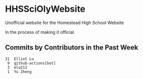 # HHSSciOlyWebsite
Unofficial website for the Homestead High School Website

In the process of making it official.


## Commits by Contributors in the Past Week
<!-- COMMIT_SECTION_START -->
    31	Elliot Lu
     9	github-actions[bot]
     3	elu211
     1	Yu Zheng
<!-- COMMIT_SECTION_END -->
